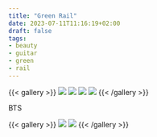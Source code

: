 ```yaml
---
title: "Green Rail"
date: 2023-07-11T11:16:19+02:00
draft: false
tags:
- beauty
- guitar
- green
- rail
---
```


{{< gallery >}}
  <img src="/albums/green-rail/01.jpg" class="grid-w50 md:grid-w33 xl:grid-w25" />
  <img src="/albums/green-rail/02.jpg" class="grid-w50 md:grid-w33 xl:grid-w25" />
  <img src="/albums/green-rail/03.jpg" class="grid-w50 md:grid-w33 xl:grid-w25" />
  <img src="/albums/green-rail/04.jpg" class="grid-w50 md:grid-w33 xl:grid-w25" />
{{< /gallery >}}

BTS

{{< gallery >}}
  <img src="/albums/green-rail/t01.jpg" class="grid-w50 md:grid-w33 xl:grid-w25" />
  <img src="/albums/green-rail/t02.jpg" class="grid-w50 md:grid-w33 xl:grid-w25" />
{{< /gallery >}}

